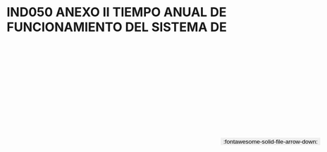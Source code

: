 
# IND050 ANEXO II TIEMPO ANUAL DE FUNCIONAMIENTO DEL SISTEMA DE

<a href='../IND050 ANEXO II TIEMPO ANUAL DE FUNCIONAMIENTO DEL SISTEMA DE.pdf' download>
<button class='md-button -primary' 
id='download-btn' style="position: fixed; top: 10%; right: 20px; 
        transform: translateY(-50%); z-index: 1000;  border: none; ">
:fontawesome-solid-file-arrow-down: 
</button>
</a>

<div 
    id='../IND050 ANEXO II TIEMPO ANUAL DE FUNCIONAMIENTO DEL SISTEMA DE.pdf' 
    data-pdf-url='../IND050 ANEXO II TIEMPO ANUAL DE FUNCIONAMIENTO DEL SISTEMA DE.pdf'
    style=' width: 100%; height: auto;overflow: auto;'>
</div>

